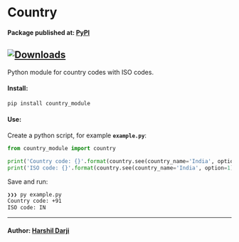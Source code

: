 # Country
#### Package published at: [PyPI](https://pypi.org/project/country_module/)
[![Downloads](https://static.pepy.tech/personalized-badge/country-module?period=total&units=international_system&left_color=grey&right_color=blue&left_text=Downloads)](https://pepy.tech/project/country-module)
---
Python module for country codes with ISO codes.

#### Install:
```bash
pip install country_module
```

#### Use:
Create a python script, for example **`example.py`**:
```python
from country_module import country

print('Country code: {}'.format(country.see(country_name='India', option=0)))
print('ISO code: {}'.format(country.see(country_name='India', option=1)))
```
Save and run:
```bash
❯❯❯ py example.py
Country code: +91
ISO code: IN
```

---
#### Author: [Harshil Darji](https://github.com/harshildarji)
